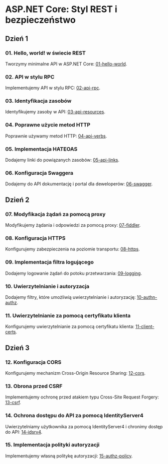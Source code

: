 # ASP.NET Core: Styl REST i bezpieczeństwo

## Dzień 1

### 01. Hello, world! w świecie REST

Tworzymy minimalne API w ASP.NET Core: [01-hello-world](/01-hello-world/README.md).

### 02. API w stylu RPC

Implementujemy API w stylu RPC: [02-api-rpc](/02-api-rpc/README.md).

### 03. Identyfikacja zasobów

Identyfikujemy zasoby w API: [03-api-resources](/03-api-resources/README.md).

### 04. Poprawne użycie metod HTTP

Poprawnie używamy metod HTTP: [04-api-verbs](/04-api-verbs/README.md).

### 05. Implementacja HATEOAS

Dodajemy linki do powiązanych zasobów: [05-api-links](/05-api-links/README.md).

### 06. Konfiguracja Swaggera

Dodajemy do API dokumentację i portal dla deweloperów: [06-swagger](/06-swagger/README.md).

## Dzień 2

### 07. Modyfikacja żądań za pomocą proxy

Modyfikujemy żądania i odpowiedzi za pomocą proxy: [07-fiddler](/07-fiddler/README.md).

### 08. Konfiguracja HTTPS

Konfigurujemy zabezpieczenia na poziomie transportu: [08-https](/08-https/README.md).

### 09. Implementacja filtra logującego

Dodajemy logowanie żądań do potoku przetwarzania: [09-logging](/09-logging/README.md).

### 10. Uwierzytelnianie i autoryzacja

Dodajemy filtry, które umożliwią uwierzytelnianie i autoryzację: [10-authn-authz](/10-authn-authz/README.md).

### 11. Uwierzytelnianie za pomocą certyfikatu klienta

Konfigurujemy uwierzytelnianie za pomocą certyfikatu klienta: [11-client-certs](/11-client-certs/README.md).

## Dzień 3

### 12. Konfiguracja CORS

Konfigurujemy mechanizm Cross-Origin Resource Sharing: [12-cors](/12-cors/README.md).

### 13. Obrona przed CSRF

Implementujemy ochronę przed atakiem typu Cross-Site Request Forgery: [13-csrf](/13-csrf/README.md).

### 14. Ochrona dostępu do API za pomocą IdentityServer4

Uwierzytelniamy użytkownika za pomocą IdentityServer4 i chronimy dostęp do API: [14-idsrv4](/14-idsrv4/README.md).

### 15. Implementacja polityki autoryzacji

Implementujemy własną politykę autoryzacji: [15-authz-policy](/15-authz-policy/README.md).